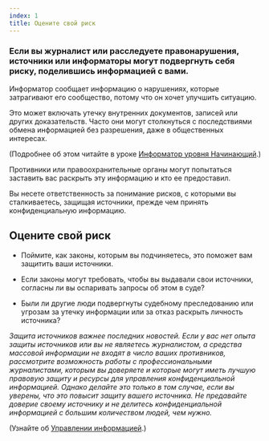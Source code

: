 ```yaml
---
index: 1
title: Оцените свой риск
---
```

### Если вы журналист или расследуете правонарушения, источники или информаторы могут подвергнуть себя риску, поделившись информацией с вами.

Информатор сообщает информацию о нарушениях, которые затрагивают его сообщество, потому что он хочет улучшить ситуацию.

Это может включать утечку внутренних документов, записей или других доказательств. Часто они могут столкнуться с последствиями обмена информацией без разрешения, даже в общественных интересах.

(Подробнее об этом читайте в уроке [Информатор уровня Начинающий](umbrella://work/whistleblowers/beginner).)

Противники или правоохранительные органы могут попытаться заставить вас раскрыть эту информацию и кто ее предоставил.

Вы несете ответственность за понимание рисков, с которыми вы сталкиваетесь, защищая источники, прежде чем принять конфиденциальную информацию.

## Оцените свой риск

* Поймите, как законы, которым вы подчиняетесь, это поможет вам защитить ваши источники.

* Если законы могут требовать, чтобы вы выдавали свои источники, согласны ли вы оспаривать запросы об этом в суде?

* Были ли другие люди подвергнуты судебному преследованию или угрозам за утечку информации или за отказ раскрыть личность источника?

*Защита источников важнее последних новостей. Если у вас нет опыта защиты источников или вы не являетесь журналистом, а средства массовой информации не входят в число ваших противников, рассмотрите возможность работы с профессиональными журналистами, которым вы доверяете и которые могут иметь лучшую правовую защиту и ресурсы для управления конфиденциальной информацией. Однако делайте это только в том случае, если вы уверены, что это повысит защиту вашего источника. Не предавайте доверие своему источнику и не делитесь конфиденциальной информацией с большим количеством людей, чем нужно.*

(Узнайте об [Управлении информацией](umbrella://information/managing-information/beginner).)
